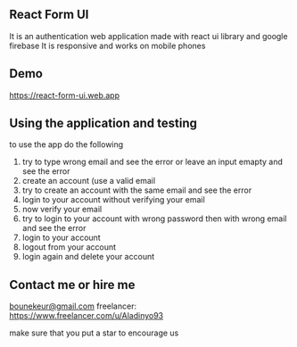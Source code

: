 ## React Form UI
 It is an authentication web application made with react ui library and google firebase
 It is responsive and works on mobile phones

## Demo
https://react-form-ui.web.app

## Using the application and testing
to use the app do the following

1. try to type wrong email and see the error or leave an input emapty and see the error
2. create an account (use a valid email
3. try to create an account with the same email and see the error
4. login to your account without verifying your email
5. now verify your email
6. try to login to your account with wrong password then with wrong email and see the error
7. login to your account
8. logout from your account
9. login again and delete your account

## Contact me or hire me
bounekeur@gmail.com
freelancer: https://www.freelancer.com/u/Aladinyo93

make sure that you put a star to encourage us
